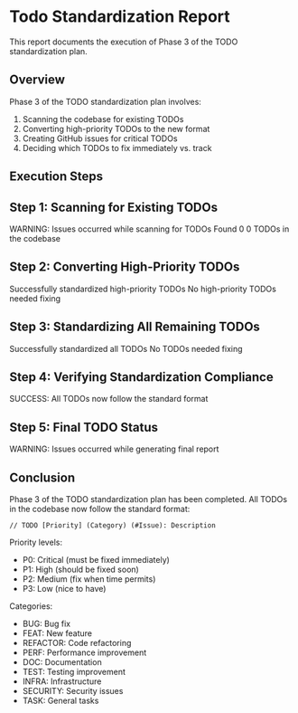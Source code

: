 # Todo Standardization Report

This report documents the execution of Phase 3 of the TODO standardization plan.

## Overview

Phase 3 of the TODO standardization plan involves:

1. Scanning the codebase for existing TODOs
2. Converting high-priority TODOs to the new format
3. Creating GitHub issues for critical TODOs
4. Deciding which TODOs to fix immediately vs. track

## Execution Steps

## Step 1: Scanning for Existing TODOs

  WARNING: Issues occurred while scanning for TODOs
  Found 0
0 TODOs in the codebase

## Step 2: Converting High-Priority TODOs

  Successfully standardized high-priority TODOs
  No high-priority TODOs needed fixing

## Step 3: Standardizing All Remaining TODOs

  Successfully standardized all TODOs
  No TODOs needed fixing

## Step 4: Verifying Standardization Compliance

  SUCCESS: All TODOs now follow the standard format

## Step 5: Final TODO Status

  WARNING: Issues occurred while generating final report

## Conclusion

Phase 3 of the TODO standardization plan has been completed. All TODOs in the codebase now follow the standard format:

```
// TODO [Priority] (Category) (#Issue): Description
```

Priority levels:
- P0: Critical (must be fixed immediately)
- P1: High (should be fixed soon)
- P2: Medium (fix when time permits)
- P3: Low (nice to have)

Categories:
- BUG: Bug fix
- FEAT: New feature
- REFACTOR: Code refactoring
- PERF: Performance improvement
- DOC: Documentation
- TEST: Testing improvement
- INFRA: Infrastructure
- SECURITY: Security issues
- TASK: General tasks

